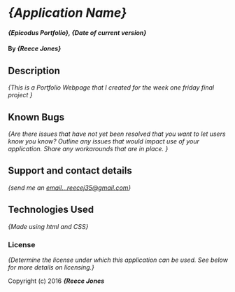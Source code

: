 # _{Application Name}_

#### _{Epicodus Portfolio}, {Date of current version}_

#### By _**{Reece Jones}**_

## Description

_{This is a Portfolio Webpage that I created for the week one friday final project }_


## Known Bugs

_{Are there issues that have not yet been resolved that you want to let users know you know?  Outline any issues that would impact use of your application.  Share any workarounds that are in place. }_

## Support and contact details

_{send me an email...reecej35@gmail.com}_

## Technologies Used

_{Made using html and CSS}_

### License

*{Determine the license under which this application can be used.  See below for more details on licensing.}*

Copyright (c) 2016 **_{Reece Jones_**
